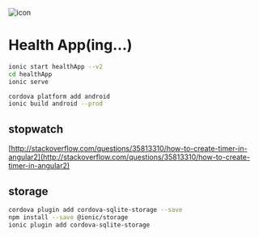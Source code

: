 ![icon](https://github.com/ddulhddul/HealthApp-byIonic2/blob/master/icon.png?raw=true)

# Health App(ing...)
```bash
ionic start healthApp --v2
cd healthApp
ionic serve

cordova platform add android
ionic build android --prod
```

## stopwatch
[http://stackoverflow.com/questions/35813310/how-to-create-timer-in-angular2](http://stackoverflow.com/questions/35813310/how-to-create-timer-in-angular2)

## storage
```bash
cordova plugin add cordova-sqlite-storage --save
npm install --save @ionic/storage
ionic plugin add cordova-sqlite-storage
```